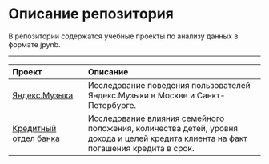 # Описание репозитория
В репозитории содержатся учебные проекты по анализу данных в формате jpynb.
____
| Проект | Описание |
|:----|:----|
| [Яндекс.Музыка](https://github.com/csvictorie/training_projects/blob/e9e28f28805034b553dcd557d42bafc7e82a7d9b/1.%20%D0%AF%D0%BD%D0%B4%D0%B5%D0%BA%D1%81.%D0%9C%D1%83%D0%B7%D1%8B%D0%BA%D0%B0.ipynb) | Исследование поведения пользователей Яндекс.Музыки в Москве и Санкт-Петербурге.|
| [Кредитный отдел банка](https://github.com/csvictorie/training_projects/blob/e9e28f28805034b553dcd557d42bafc7e82a7d9b/2.%20%D0%98%D1%81%D1%81%D0%BB%D0%B5%D0%B4%D0%BE%D0%B2%D0%B0%D0%BD%D0%B8%D0%B5%20%D0%BD%D0%B0%D0%B4%D0%B5%D0%B6%D0%BD%D0%BE%D1%81%D1%82%D0%B8%20%D0%B7%D0%B0%D0%B5%D0%BC%D1%89%D0%B8%D0%BA%D0%BE%D0%B2%20%D0%B4%D0%BB%D1%8F%20%D0%BA%D1%80%D0%B5%D0%B4%D0%B8%D1%82%D0%BD%D0%BE%D0%B3%D0%BE%20%D0%BE%D1%82%D0%B4%D0%B5%D0%BB%D0%B0%20%D0%B1%D0%B0%D0%BD%D0%BA%D0%B0.ipynb) | Исследование влияния семейного положения, количества детей, уровня дохода и целей кредита клиента на факт погашения кредита в срок.|
